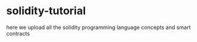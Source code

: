 # solidity-tutorial
 here we upload all the solidity programming language concepts and smart contracts
